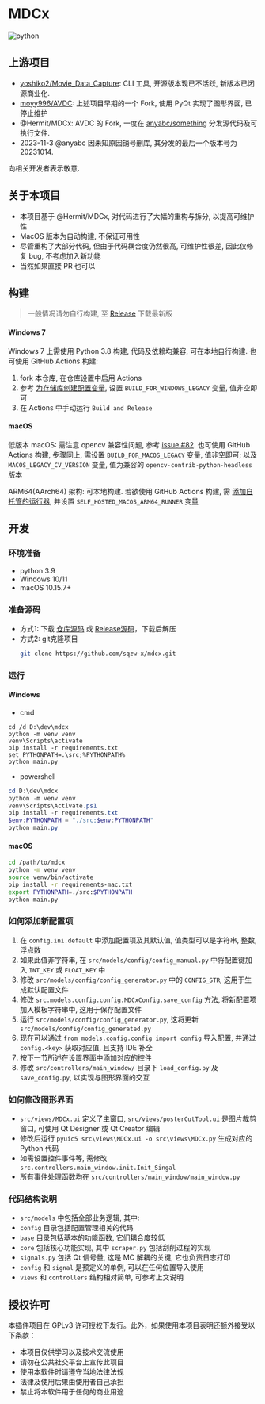 # MDCx

![python](https://img.shields.io/badge/Python-3.9-3776AB.svg?style=flat&logo=python&logoColor=white)

## 上游项目

* [yoshiko2/Movie_Data_Capture](https://github.com/yoshiko2/Movie_Data_Capture): CLI 工具,
  开源版本现已不活跃, 新版本已闭源商业化.
* [moyy996/AVDC](https://github.com/moyy996/AVDC): 上述项目早期的一个 Fork, 使用 PyQt 实现了图形界面, 已停止维护
* @Hermit/MDCx: AVDC 的 Fork, 一度在 [anyabc/something](https://github.com/anyabc/something/releases) 分发源代码及可执行文件.
* 2023-11-3 @anyabc 因未知原因销号删库, 其分发的最后一个版本号为 20231014.

向相关开发者表示敬意.

## 关于本项目

* 本项目基于 @Hermit/MDCx, 对代码进行了大幅的重构与拆分, 以提高可维护性
* MacOS 版本为自动构建, 不保证可用性
* 尽管重构了大部分代码, 但由于代码耦合度仍然很高, 可维护性很差, 因此仅修复 bug, 不考虑加入新功能
* 当然如果直接 PR 也可以

## 构建

> 一般情况请勿自行构建, 至 [Release](https://github.com/sqzw-x/mdcx/releases) 下载最新版

#### Windows 7

Windows 7 上需使用 Python 3.8 构建, 代码及依赖均兼容, 可在本地自行构建. 也可使用 GitHub Actions 构建:

1. fork 本仓库, 在仓库设置中启用 Actions
2. 参考 [为存储库创建配置变量](https://docs.github.com/zh/actions/learn-github-actions/variables#creating-configuration-variables-for-a-repository), 设置 `BUILD_FOR_WINDOWS_LEGACY` 变量, 值非空即可
3. 在 Actions 中手动运行 `Build and Release`

#### macOS

低版本 macOS: 需注意 opencv 兼容性问题, 参考 [issue #82](https://github.com/sqzw-x/mdcx/issues/82#issuecomment-1947973961).
也可使用 GitHub Actions 构建, 步骤同上, 需设置 `BUILD_FOR_MACOS_LEGACY` 变量, 值非空即可;
以及 `MACOS_LEGACY_CV_VERSION` 变量, 值为兼容的 `opencv-contrib-python-headless` 版本

ARM64(AArch64) 架构: 可本地构建. 若欲使用 GitHub Actions 构建, 需 [添加自托管的运行器](https://docs.github.com/zh/actions/hosting-your-own-runners/managing-self-hosted-runners/adding-self-hosted-runners),
并设置 `SELF_HOSTED_MACOS_ARM64_RUNNER` 变量

## 开发

### 环境准备
- python 3.9
- Windows 10/11
- macOS 10.15.7+

### 准备源码
- 方式1: 下载 [仓库源码](https://github.com/sqzw-x/mdcx/archive/refs/heads/master.zip) 或 [Release源码](https://github.com/sqzw-x/mdcx/archive/refs/tags/daily_release.zip)，下载后解压
- 方式2: git克隆项目
  ```bash
  git clone https://github.com/sqzw-x/mdcx.git
  ```

### 运行
#### Windows

- cmd
```batch
cd /d D:\dev\mdcx
python -m venv venv
venv\Scripts\activate
pip install -r requirements.txt
set PYTHONPATH=.\src;%PYTHONPATH%
python main.py
```

- powershell
```powershell
cd D:\dev\mdcx
python -m venv venv
venv\Scripts\Activate.ps1
pip install -r requirements.txt
$env:PYTHONPATH = "./src;$env:PYTHONPATH"
python main.py
```

#### macOS

```bash
cd /path/to/mdcx
python -m venv venv
source venv/bin/activate
pip install -r requirements-mac.txt
export PYTHONPATH=./src:$PYTHONPATH
python main.py
```

### 如何添加新配置项

1. 在 `config.ini.default` 中添加配置项及其默认值, 值类型可以是字符串, 整数, 浮点数
2. 如果此值非字符串, 在 `src/models/config/config_manual.py` 中将配置键加入 `INT_KEY` 或 `FLOAT_KEY` 中
3. 修改 `src/models/config/config_generator.py` 中的 `CONFIG_STR`, 这用于生成默认配置文件
4. 修改 `src.models.config.config.MDCxConfig.save_config` 方法, 将新配置项加入模板字符串中, 这用于保存配置文件
5. 运行 `src/models/config/config_generator.py`, 这将更新 `src/models/config/config_generated.py`
6. 现在可以通过 `from models.config.config import config` 导入配置, 并通过 `config.<key>` 获取对应值, 且支持 IDE 补全
7. 按下一节所述在设置界面中添加对应的控件
8. 修改 `src/controllers/main_window/` 目录下 `load_config.py` 及 `save_config.py`, 以实现与图形界面的交互

### 如何修改图形界面

* `src/views/MDCx.ui` 定义了主窗口, `src/views/posterCutTool.ui` 是图片裁剪窗口, 可使用 Qt Designer 或 Qt Creator 编辑
* 修改后运行 `pyuic5 src\views\MDCx.ui -o src\views\MDCx.py` 生成对应的 Python 代码
* 如需设置控件事件等, 需修改 `src.controllers.main_window.init.Init_Singal`
* 所有事件处理函数均在 `src/controllers/main_window/main_window.py`

### 代码结构说明

* `src/models` 中包括全部业务逻辑, 其中:
* `config` 目录包括配置管理相关的代码
* `base` 目录包括基本的功能函数, 它们耦合度较低
* `core` 包括核心功能实现, 其中 `scraper.py` 包括刮削过程的实现
* `signals.py` 包括 Qt 信号量, 这是 MC 解耦的关键, 它也负责日志打印
* `config` 和 `signal` 是预定义的单例, 可以在任何位置导入使用
* `views` 和 `controllers` 结构相对简单, 可参考上文说明


## 授权许可
本插件项目在 GPLv3 许可授权下发行。此外，如果使用本项目表明还额外接受以下条款：

- 本项目仅供学习以及技术交流使用
- 请勿在公共社交平台上宣传此项目
- 使用本软件时请遵守当地法律法规
- 法律及使用后果由使用者自己承担
- 禁止将本软件用于任何的商业用途